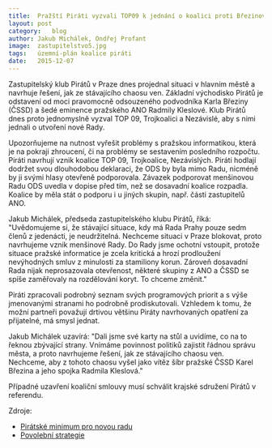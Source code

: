 ```yaml
---
title:	Pražští Piráti vyzvali TOP09 k jednání o koalici proti Březinovi a Kleslové
layout:	post
category:	blog
author:	Jakub Michálek, Ondřej Profant
image:	zastupitelstvo5.jpg
tags:	územní-plán koalice piráti
date:	2015-12-07
---
```


Zastupitelský klub Pirátů v Praze dnes projednal situaci v hlavním městě a navrhuje řešení, jak ze stávajícího chaosu ven. Základní východisko Pirátů je odstavení od moci pravomocně odsouzeného podvodníka Karla Březiny (ČSSD) a šedé eminence pražského ANO Radmily Kleslové. Klub Pirátů dnes proto jednomyslně vyzval TOP 09, Trojkoalici a Nezávislé, aby s nimi jednali o utvoření nové Rady.

Upozorňujeme na nutnost vyřešit problémy s pražskou informatikou, která je na pokraji zhroucení, či na problémy se sestavením posledního rozpočtu. Piráti navrhují vznik koalice TOP 09, Trojkoalice, Nezávislých. Piráti hodlají dodržet svou dlouhodobou deklaraci, že ODS by byla mimo Radu, nicméně by ji svými hlasy otevřeně podporovala. Závazek podporovat menšinovou Radu ODS uvedla v dopise před tím, než se dosavadní koalice rozpadla. Koalice by měla stát o podporu i u jiných skupin, např. části zastupitelů ANO.

Jakub Michálek, předseda zastupitelského klubu Pirátů, říká: "Uvědomujeme si, že stávající situace, kdy má Rada Prahy pouze sedm členů z jedenácti, je neudržitelná. Nechceme situaci v Praze blokovat, proto navrhujeme vznik menšinové Rady. Do Rady jsme ochotní vstoupit, protože situace pražské informatice je zcela kritická a hrozí prodloužení nevýhodných smluv z minulosti za stamiliony korun. Zároveň dosavadní Rada nijak neprosazovala otevřenost, některé skupiny z ANO a ČSSD se spíše zaměřovaly na rozdělování koryt. To chceme změnit."

Piráti zpracovali podrobný seznam svých programových priorit a s výše jmenovanými stranami ho podrobně prodiskutovali. Vzhledem k tomu, že možní partneři považují drtivou většinu Piráty navrhovaných opatření za přijatelné, má smysl jednat.

Jakub Michálek uzavírá: "Dali jsme své karty na stůl a uvidíme, co na to řeknou zbývající strany. Vnímáme povinnost politiků zajistit řádnou správu města, a proto navrhujeme řešení, jak ze stávajícího chaosu ven. Nechceme, aby z tohoto chaosu vyšel jako vítěz šíbr pražské ČSSD Karel Březina a jeho spojka Radmila Kleslová." 

Případné uzavření koaliční smlouvy musí schválit krajské sdružení Pirátů v referendu.

Zdroje:

- [Pirátské minimum pro novou radu](https://github.com/pirati-cz/KlubPraha/blob/master/materialy/piratske-minimum/piratske-minimum.md)
- [Povolební strategie](https://www.pirati.cz/regiony/praha/povolebni_strategie)


